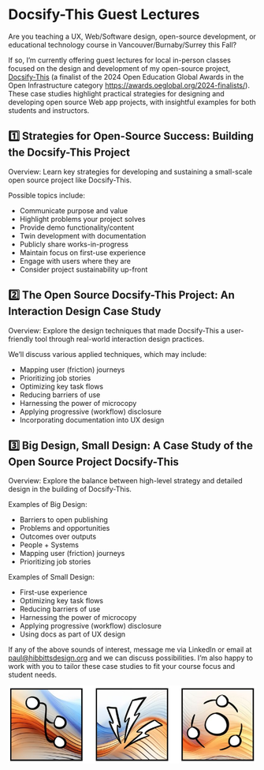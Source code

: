 # Docsify-This Guest Lectures

Are you teaching a UX, Web/Software design, open-source development, or educational technology course in Vancouver/Burnaby/Surrey this Fall?

If so, I’m currently offering guest lectures for local in-person classes focused on the design and development of my open-source project, [Docsify-This](https://Docsify-This.net) (a finalist of the 2024 Open Education Global Awards in the Open Infrastructure category https://awards.oeglobal.org/2024-finalists/). These case studies highlight practical strategies for designing and developing open source Web app projects, with insightful examples for both students and instructors.

## 1️⃣ Strategies for Open-Source Success: Building the Docsify-This Project
Overview: Learn key strategies for developing and sustaining a small-scale open source project like Docsify-This.

Possible topics include:
- Communicate purpose and value
- Highlight problems your project solves
- Provide demo functionality/content
- Twin development with documentation
- Publicly share works-in-progress
- Maintain focus on first-use experience
- Engage with users where they are
- Consider project sustainability up-front

## 2️⃣ The Open Source Docsify-This Project: An Interaction Design Case Study
Overview: Explore the design techniques that made Docsify-This a user-friendly tool through real-world interaction design practices.

We’ll discuss various applied techniques, which may include:
- Mapping user (friction) journeys
- Prioritizing job stories
- Optimizing key task flows
- Reducing barriers of use
- Harnessing the power of microcopy
- Applying progressive (workflow) disclosure
- Incorporating documentation into UX design

## 3️⃣ Big Design, Small Design: A Case Study of the Open Source Project Docsify-This
Overview: Explore the balance between high-level strategy and detailed design in the building of Docsify-This.

Examples of Big Design:
- Barriers to open publishing
- Problems and opportunities
- Outcomes over outputs
- People + Systems
- Mapping user (friction) journeys
- Prioritizing job stories

Examples of Small Design:
- First-use experience
- Optimizing key task flows
- Reducing barriers of use
- Harnessing the power of microcopy
- Applying progressive (workflow) disclosure
- Using docs as part of UX design

If any of the above sounds of interest, message me via LinkedIn or email at paul@hibbittsdesign.org and we can discuss possibilities. I’m also happy to work with you to tailor these case studies to fit your course focus and student needs.

![Three hand-drawn abstract icons on a flowing, multi-coloured background suggesting digital waves. The first icon represents 'open', the second icon represents 'empowered', and the third icon represents 'publishing.'](images/hibbitts-design-icons.png)